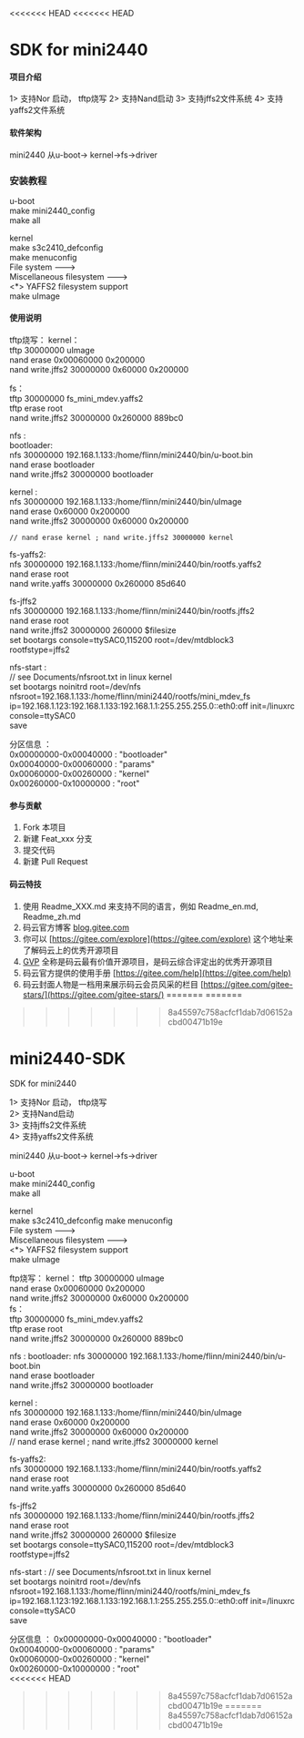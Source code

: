 <<<<<<< HEAD
<<<<<<< HEAD
# SDK for mini2440

#### 项目介绍
1> 支持Nor 启动， tftp烧写
2> 支持Nand启动
3> 支持jffs2文件系统
4> 支持yaffs2文件系统

#### 软件架构
mini2440 从u-boot-> kernel->fs->driver

### 安装教程
u-boot            
	make mini2440_config         
	make all            

kernel              
	make s3c2410_defconfig         
	make menuconfig              
	File system --->        
		Miscellaneous filesystem --->       
		 	<*> YAFFS2 filesystem support    
	make uImage  

#### 使用说明

tftp烧写：
kernel：             
tftp 30000000 uImage   
nand erase 0x00060000 0x200000    
nand write.jffs2 30000000 0x60000 0x200000  

fs：                     
tftp 30000000 fs_mini_mdev.yaffs2      
tftp erase root     
nand write.jffs2 30000000 0x260000 889bc0   

       
nfs :              
bootloader:          
	nfs 30000000 192.168.1.133:/home/flinn/mini2440/bin/u-boot.bin     
	nand erase bootloader     
	nand write.jffs2 30000000 bootloader     
   
kernel :    
	nfs 30000000 192.168.1.133:/home/flinn/mini2440/bin/uImage    
	nand erase 0x60000 0x200000       
	nand write.jffs2 30000000 0x60000 0x200000      
	 
	// nand erase kernel ; nand write.jffs2 30000000 kernel     
     
fs-yaffs2:        
	nfs 30000000 192.168.1.133:/home/flinn/mini2440/bin/rootfs.yaffs2      
	nand erase root         
	nand write.yaffs 30000000 0x260000 85d640         
        	
  
fs-jffs2           
	nfs 30000000 192.168.1.133:/home/flinn/mini2440/bin/rootfs.jffs2      
	nand erase root                   
	nand write.jffs2 30000000 260000 $filesize           
	set bootargs console=ttySAC0,115200 root=/dev/mtdblock3 rootfstype=jffs2       


nfs-start :   
    // see Documents/nfsroot.txt in linux kernel      
    set bootargs noinitrd root=/dev/nfs nfsroot=192.168.1.133:/home/flinn/mini2440/rootfs/mini_mdev_fs ip=192.168.1.123:192.168.1.133:192.168.1.1:255.255.255.0::eth0:off init=/linuxrc console=ttySAC0        
    save       
   
分区信息 ：              
0x00000000-0x00040000 : "bootloader"    
0x00040000-0x00060000 : "params"   
0x00060000-0x00260000 : "kernel"       
0x00260000-0x10000000 : "root"       

#### 参与贡献

1. Fork 本项目
2. 新建 Feat_xxx 分支
3. 提交代码
4. 新建 Pull Request


#### 码云特技

1. 使用 Readme\_XXX.md 来支持不同的语言，例如 Readme\_en.md, Readme\_zh.md
2. 码云官方博客 [blog.gitee.com](https://blog.gitee.com)
3. 你可以 [https://gitee.com/explore](https://gitee.com/explore) 这个地址来了解码云上的优秀开源项目
4. [GVP](https://gitee.com/gvp) 全称是码云最有价值开源项目，是码云综合评定出的优秀开源项目
5. 码云官方提供的使用手册 [https://gitee.com/help](https://gitee.com/help)
6. 码云封面人物是一档用来展示码云会员风采的栏目 [https://gitee.com/gitee-stars/](https://gitee.com/gitee-stars/)
=======
=======
>>>>>>> 8a45597c758acfcf1dab7d06152acbd00471b19e
# mini2440-SDK
 SDK for mini2440
 
 1> 支持Nor 启动， tftp烧写    
 2> 支持Nand启动         
 3> 支持jffs2文件系统         
 4> 支持yaffs2文件系统      
 
 mini2440 从u-boot-> kernel->fs->driver   
 
u-boot   
  make mini2440_config    
  make all  
  
kernel   
  make s3c2410_defconfig
  make menuconfig    
    File system --->    
      Miscellaneous filesystem --->   
        <*> YAFFS2 filesystem support   
  make uImage   
  
ftp烧写：
kernel：
  tftp 30000000 uImage  
  nand erase 0x00060000 0x200000   
  nand write.jffs2 30000000 0x60000 0x200000  
fs：  
  tftp 30000000 fs_mini_mdev.yaffs2  
  tftp erase root   
  nand write.jffs2 30000000 0x260000 889bc0   
  
nfs :
bootloader:
  nfs 30000000 192.168.1.133:/home/flinn/mini2440/bin/u-boot.bin       
  nand erase bootloader      
  nand write.jffs2 30000000 bootloader         
  
kernel :     
  nfs 30000000 192.168.1.133:/home/flinn/mini2440/bin/uImage    
  nand erase 0x60000 0x200000         
  nand write.jffs2 30000000 0x60000 0x200000      
  // nand erase kernel ; nand write.jffs2 30000000 kernel         


fs-yaffs2:        
  nfs 30000000 192.168.1.133:/home/flinn/mini2440/bin/rootfs.yaffs2         
  nand erase root           
  nand write.yaffs 30000000 0x260000 85d640         

fs-jffs2     
  nfs 30000000 192.168.1.133:/home/flinn/mini2440/bin/rootfs.jffs2        
  nand erase root     
  nand write.jffs2 30000000 260000 $filesize        
  set bootargs console=ttySAC0,115200 root=/dev/mtdblock3 rootfstype=jffs2        

nfs-start :
  // see Documents/nfsroot.txt in linux kernel         
  set bootargs noinitrd root=/dev/nfs nfsroot=192.168.1.133:/home/flinn/mini2440/rootfs/mini_mdev_fs   ip=192.168.1.123:192.168.1.133:192.168.1.1:255.255.255.0::eth0:off init=/linuxrc console=ttySAC0      
  save
  
  
分区信息 ：
  0x00000000-0x00040000 : "bootloader"       
  0x00040000-0x00060000 : "params"        
  0x00060000-0x00260000 : "kernel"           
  0x00260000-0x10000000 : "root"        
<<<<<<< HEAD
>>>>>>> 8a45597c758acfcf1dab7d06152acbd00471b19e
=======
>>>>>>> 8a45597c758acfcf1dab7d06152acbd00471b19e
